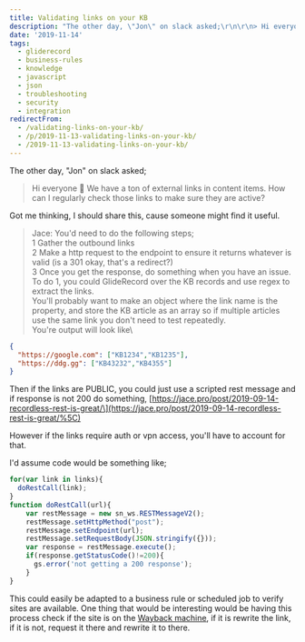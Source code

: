 ```yaml
---
title: Validating links on your KB
description: "The other day, \"Jon\" on slack asked;\r\n\r\n> Hi everyone :slightly_smiling_face: We have a ton of external links in content items. How can I regularly check tho..."
date: '2019-11-14'
tags:
  - gliderecord
  - business-rules
  - knowledge
  - javascript
  - json
  - troubleshooting
  - security
  - integration
redirectFrom:
  - /validating-links-on-your-kb/
  - /p/2019-11-13-validating-links-on-your-kb/ 
  - /2019-11-13-validating-links-on-your-kb/
---
```


<!--StartFragment-->

The other day, "Jon" on slack asked;

> Hi everyone :slightly_smiling_face: We have a ton of external links in content items. How can I regularly check those links to make sure they are active?

Got me thinking, I should share this, cause someone might find it useful.

> Jace: You'd need to do the following steps;\
> 1 Gather the outbound links\
> 2 Make a http request to the endpoint to ensure it returns whatever is valid (is a 301 okay, that's a redirect?)\
> 3 Once you get the response, do something when you have an issue.\
> To do 1, you could GlideRecord over the KB records and use regex to extract the links.\
> You'll probably want to make an object where the link name is the property, and store the KB article as an array so if multiple articles use the same link you don't need to test repeatedly.\
> You're output will look like\

<!--EndFragment-->

<!--StartFragment-->

```json
{
  "https://google.com": ["KB1234","KB1235"],
  "https://ddg.gg": ["KB43232","KB4355"]
}
```

<!--EndFragment-->

<!--StartFragment-->

Then if the links are PUBLIC, you could just use a scripted rest message and if response is not 200 do  something, [https://jace.pro/post/2019-09-14-recordless-rest-is-great/\](https://jace.pro/post/2019-09-14-recordless-rest-is-great/%5C)

However if the links require auth or vpn access, you'll have to account for that.

I'd assume code would be something like;

<!--EndFragment-->

<!--StartFragment-->

```javascript
for(var link in links){
  doRestCall(link);
}
function doRestCall(url){
    var restMessage = new sn_ws.RESTMessageV2();
    restMessage.setHttpMethod("post");
    restMessage.setEndpoint(url);
    restMessage.setRequestBody(JSON.stringify({}));
    var response = restMessage.execute();
    if(response.getStatusCode()!=200){
      gs.error('not getting a 200 response');
    }
}
```

<!--EndFragment-->

<!--StartFragment-->

This could easily be adapted to a business rule or scheduled job to verify sites are available. One thing that would be interesting would be having this process check if the site is on the [Wayback machine](https://archive.org/web/web.php), if it is rewrite the link, if it is not, request it there and rewrite it to there.

<!--EndFragment-->